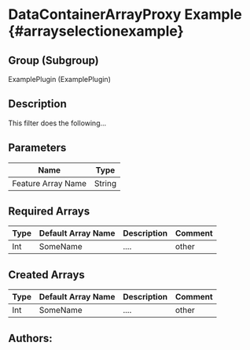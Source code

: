 DataContainerArrayProxy Example {#arrayselectionexample}
=====

## Group (Subgroup) ##

ExamplePlugin (ExamplePlugin)


## Description ##

This filter does the following...

## Parameters ##

| Name             | Type |
|------------------|------|
| Feature Array Name | String |

## Required Arrays ##

| Type | Default Array Name | Description | Comment |
|------|--------------------|-------------|---------|
| Int  | SomeName           | ....        | other   |


## Created Arrays ##

| Type | Default Array Name | Description | Comment |
|------|--------------------|-------------|---------|
| Int  | SomeName           | ....        | other   |



## Authors: ##







